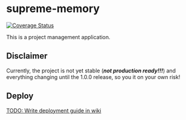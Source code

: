 # supreme-memory

[![Coverage Status](https://coveralls.io/repos/github/azuwey/supreme-memory/badge.svg)](https://coveralls.io/github/azuwey/supreme-memory)

This is a project management application.

## Disclaimer

Currently, the project is not yet stable (***not production ready!!!***) and everything changing until the 1.0.0
release, so you it on your own risk!

## Deploy

[TODO: Write deployment guide in wiki](https://github.com/azuwey/supreme-memory/issues/18)

